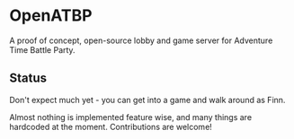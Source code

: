 # OpenATBP
A proof of concept, open-source lobby and game server for Adventure Time Battle Party.

## Status
Don't expect much yet - you can get into a game and walk around as Finn.

Almost nothing is implemented feature wise, and many things are hardcoded at the moment. Contributions are welcome!
